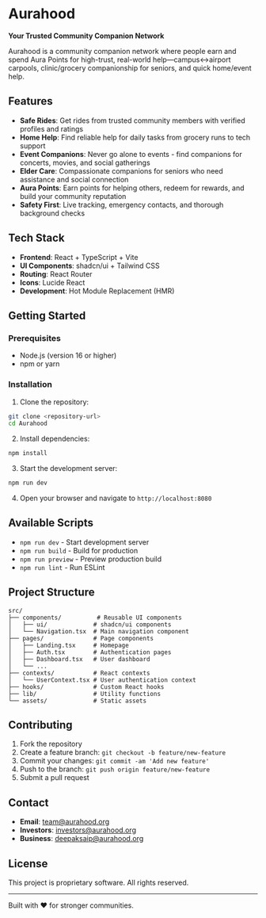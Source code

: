 # Aurahood

**Your Trusted Community Companion Network**

Aurahood is a community companion network where people earn and spend Aura Points for high-trust, real-world help—campus↔airport carpools, clinic/grocery companionship for seniors, and quick home/event help.

## Features

- **Safe Rides**: Get rides from trusted community members with verified profiles and ratings
- **Home Help**: Find reliable help for daily tasks from grocery runs to tech support
- **Event Companions**: Never go alone to events - find companions for concerts, movies, and social gatherings
- **Elder Care**: Compassionate companions for seniors who need assistance and social connection
- **Aura Points**: Earn points for helping others, redeem for rewards, and build your community reputation
- **Safety First**: Live tracking, emergency contacts, and thorough background checks

## Tech Stack

- **Frontend**: React + TypeScript + Vite
- **UI Components**: shadcn/ui + Tailwind CSS
- **Routing**: React Router
- **Icons**: Lucide React
- **Development**: Hot Module Replacement (HMR)

## Getting Started

### Prerequisites

- Node.js (version 16 or higher)
- npm or yarn

### Installation

1. Clone the repository:
```bash
git clone <repository-url>
cd Aurahood
```

2. Install dependencies:
```bash
npm install
```

3. Start the development server:
```bash
npm run dev
```

4. Open your browser and navigate to `http://localhost:8080`

## Available Scripts

- `npm run dev` - Start development server
- `npm run build` - Build for production
- `npm run preview` - Preview production build
- `npm run lint` - Run ESLint

## Project Structure

```
src/
├── components/          # Reusable UI components
│   ├── ui/             # shadcn/ui components
│   └── Navigation.tsx  # Main navigation component
├── pages/              # Page components
│   ├── Landing.tsx     # Homepage
│   ├── Auth.tsx        # Authentication pages
│   ├── Dashboard.tsx   # User dashboard
│   └── ...
├── contexts/           # React contexts
│   └── UserContext.tsx # User authentication context
├── hooks/              # Custom React hooks
├── lib/                # Utility functions
└── assets/             # Static assets
```

## Contributing

1. Fork the repository
2. Create a feature branch: `git checkout -b feature/new-feature`
3. Commit your changes: `git commit -am 'Add new feature'`
4. Push to the branch: `git push origin feature/new-feature`
5. Submit a pull request

## Contact

- **Email**: team@aurahood.org
- **Investors**: investors@aurahood.org
- **Business**: deepaksaip@aurahood.org

## License

This project is proprietary software. All rights reserved.

---

Built with ❤️ for stronger communities.